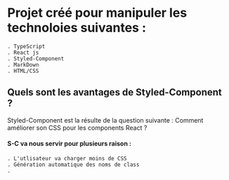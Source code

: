 # Projet créé pour manipuler les technoloies suivantes : 
    . TypeScript
    . React js
    . Styled-Component
    . MarkDown
    . HTML/CSS

## Quels sont les avantages de Styled-Component ?

Styled-Component est la résulte de la question suivante :
Comment améliorer son CSS pour les components React ?

#### S-C va nous servir pour plusieurs raison :
    . L'utlisateur va charger moins de CSS
    . Génération automatique des noms de class
    .
